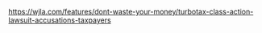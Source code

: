 https://wjla.com/features/dont-waste-your-money/turbotax-class-action-lawsuit-accusations-taxpayers
